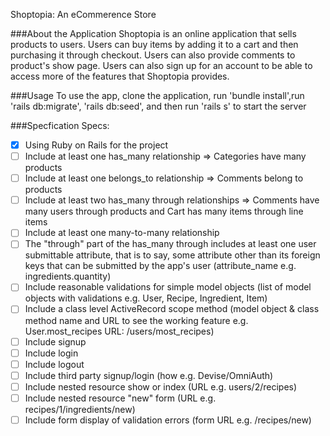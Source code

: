 Shoptopia: An eCommerence Store

###About the Application
Shoptopia is an online application that sells products to users. Users can buy items by adding it to a cart and then purchasing it through checkout. Users can also provide comments to product's show page. Users can also sign up for an account to be able to access more of the features that Shoptopia provides.

###Usage
To use the app, clone the application, run 'bundle install',run 'rails db:migrate', 'rails db:seed', and then run 'rails s' to start the server


###Specfication
Specs:
- [x] Using Ruby on Rails for the project
- [ ] Include at least one has_many relationship => Categories have many products 
- [ ] Include at least one belongs_to relationship => Comments belong to products
- [ ] Include at least two has_many through relationships => Comments have many users through products and Cart has many items through line items
- [ ] Include at least one many-to-many relationship 
- [ ] The "through" part of the has_many through includes at least one user submittable attribute, that is to say, some attribute other than its foreign keys that can be submitted by the app's user (attribute_name e.g. ingredients.quantity)
- [ ] Include reasonable validations for simple model objects (list of model objects with validations e.g. User, Recipe, Ingredient, Item)
- [ ] Include a class level ActiveRecord scope method (model object & class method name and URL to see the working feature e.g. User.most_recipes URL: /users/most_recipes)
- [ ] Include signup
- [ ] Include login
- [ ] Include logout
- [ ] Include third party signup/login (how e.g. Devise/OmniAuth)
- [ ] Include nested resource show or index (URL e.g. users/2/recipes)
- [ ] Include nested resource "new" form (URL e.g. recipes/1/ingredients/new)
- [ ] Include form display of validation errors (form URL e.g. /recipes/new)
